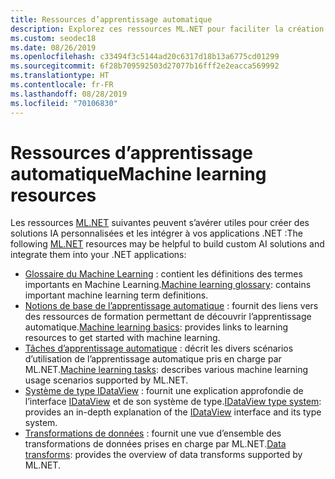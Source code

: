 ```yaml
---
title: Ressources d’apprentissage automatique
description: Explorez ces ressources ML.NET pour faciliter la création de solutions IA personnalisées et leur intégration à vos applications .NET.
ms.custom: seodec18
ms.date: 08/26/2019
ms.openlocfilehash: c33494f3c5144ad20c6317d18b13a6775cd01299
ms.sourcegitcommit: 6f28b709592503d27077b16fff2e2eacca569992
ms.translationtype: HT
ms.contentlocale: fr-FR
ms.lasthandoff: 08/28/2019
ms.locfileid: "70106830"
---
```

# <a name="machine-learning-resources"></a><span data-ttu-id="b8395-103">Ressources d’apprentissage automatique</span><span class="sxs-lookup"><span data-stu-id="b8395-103">Machine learning resources</span></span> 

<span data-ttu-id="b8395-104">Les ressources [ML.NET](../index.yml) suivantes peuvent s’avérer utiles pour créer des solutions IA personnalisées et les intégrer à vos applications .NET :</span><span class="sxs-lookup"><span data-stu-id="b8395-104">The following  [ML.NET](../index.yml) resources may be helpful to build custom AI solutions and integrate them into your .NET applications:</span></span>

- <span data-ttu-id="b8395-105">[Glossaire du Machine Learning](glossary.md) : contient les définitions des termes importants en Machine Learning.</span><span class="sxs-lookup"><span data-stu-id="b8395-105">[Machine learning glossary](glossary.md): contains important machine learning term definitions.</span></span>
- <span data-ttu-id="b8395-106">[Notions de base de l’apprentissage automatique](basics.md) : fournit des liens vers des ressources de formation permettant de découvrir l’apprentissage automatique.</span><span class="sxs-lookup"><span data-stu-id="b8395-106">[Machine learning basics](basics.md): provides links to learning resources to get started with machine learning.</span></span>
- <span data-ttu-id="b8395-107">[Tâches d’apprentissage automatique](tasks.md) : décrit les divers scénarios d’utilisation de l’apprentissage automatique pris en charge par ML.NET.</span><span class="sxs-lookup"><span data-stu-id="b8395-107">[Machine learning tasks](tasks.md): describes various machine learning usage scenarios supported by ML.NET.</span></span>
- <span data-ttu-id="b8395-108">[Système de type IDataView](https://xadupre.github.io/machinelearningext/mlnetdocs/idataviewtypesystem.html) : fournit une explication approfondie de l’interface [IDataView](xref:Microsoft.ML.IDataView) et de son système de type.</span><span class="sxs-lookup"><span data-stu-id="b8395-108">[IDataView type system](https://xadupre.github.io/machinelearningext/mlnetdocs/idataviewtypesystem.html): provides an in-depth explanation of the [IDataView](xref:Microsoft.ML.IDataView) interface and its type system.</span></span>
- <span data-ttu-id="b8395-109">[Transformations de données](transforms.md) : fournit une vue d’ensemble des transformations de données prises en charge par ML.NET.</span><span class="sxs-lookup"><span data-stu-id="b8395-109">[Data transforms](transforms.md): provides the overview of data transforms supported by ML.NET.</span></span>
